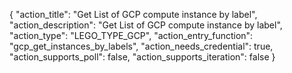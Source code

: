 {
    "action_title": "Get List of GCP compute instance by label",
    "action_description": "Get List of GCP compute instance by label",
    "action_type": "LEGO_TYPE_GCP",
    "action_entry_function": "gcp_get_instances_by_labels",
    "action_needs_credential": true,
    "action_supports_poll": false,
    "action_supports_iteration": false
}
  